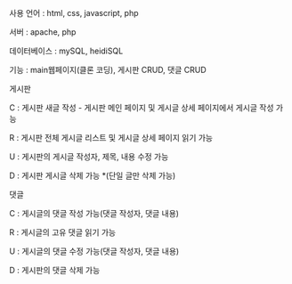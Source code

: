 사용 언어 : html, css, javascript, php

서버 : apache, php

데이터베이스 : mySQL, heidiSQL

기능 : main웹페이지(클론 코딩), 게시판 CRUD, 댓글 CRUD

게시판

C : 게시판 새글 작성 - 게시판 메인 페이지 및 게시글 상세 페이지에서 게시글 작성 가능

R : 게시판 전체 게시글 리스트 및 게시글 상세 페이지 읽기 가능

U : 게시판의 게시글 작성자, 제목, 내용 수정 가능

D : 게시판 게시글 삭제 가능 *(단일 글만 삭제 가능)

댓글

C : 게시글의 댓글 작성 가능(댓글 작성자, 댓글 내용)

R : 게시글의 고유 댓글 읽기 가능

U : 게시글의 댓글 수정 가능(댓글 작성자, 댓글 내용)

D : 게시판의 댓글 삭제 가능
